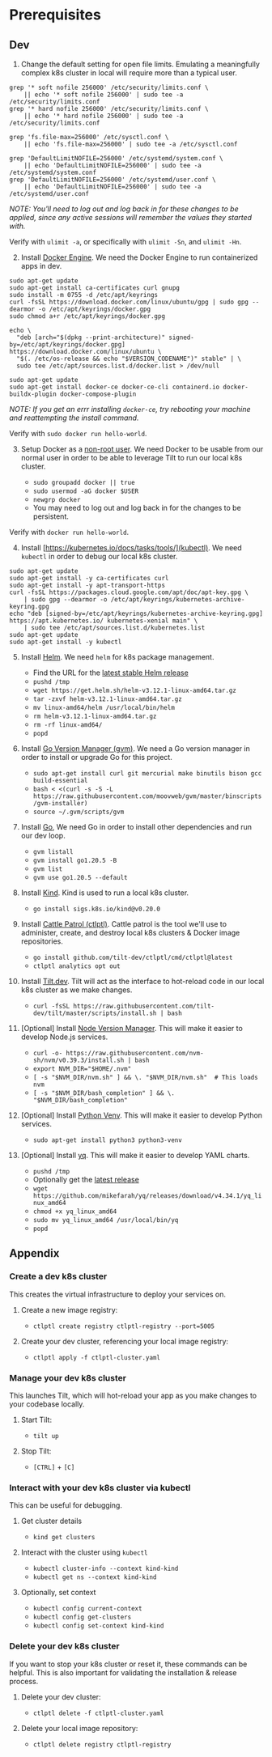 
# Prerequisites

## Dev

1. Change the default setting for open file limits. Emulating a meaningfully complex k8s cluster in local will require more than a typical user.
```
grep '* soft nofile 256000' /etc/security/limits.conf \
    || echo '* soft nofile 256000' | sudo tee -a /etc/security/limits.conf
grep '* hard nofile 256000' /etc/security/limits.conf \
    || echo '* hard nofile 256000' | sudo tee -a /etc/security/limits.conf

grep 'fs.file-max=256000' /etc/sysctl.conf \
    || echo 'fs.file-max=256000' | sudo tee -a /etc/sysctl.conf

grep 'DefaultLimitNOFILE=256000' /etc/systemd/system.conf \
    || echo 'DefaultLimitNOFILE=256000' | sudo tee -a /etc/systemd/system.conf
grep 'DefaultLimitNOFILE=256000' /etc/systemd/user.conf \
    || echo 'DefaultLimitNOFILE=256000' | sudo tee -a /etc/systemd/user.conf
```

*NOTE: You'll need to log out and log back in for these changes to be applied, since any active sessions will remember the values they started with.*

Verify with `ulimit -a`, or specifically with `ulimit -Sn`, and `ulimit -Hn`.

2. Install [Docker Engine](https://docs.docker.com/engine/install/ubuntu/#install-using-the-repository). We need the Docker Engine to run containerized apps in dev.

```
sudo apt-get update
sudo apt-get install ca-certificates curl gnupg
sudo install -m 0755 -d /etc/apt/keyrings
curl -fsSL https://download.docker.com/linux/ubuntu/gpg | sudo gpg --dearmor -o /etc/apt/keyrings/docker.gpg
sudo chmod a+r /etc/apt/keyrings/docker.gpg

echo \
  "deb [arch="$(dpkg --print-architecture)" signed-by=/etc/apt/keyrings/docker.gpg] https://download.docker.com/linux/ubuntu \
  "$(. /etc/os-release && echo "$VERSION_CODENAME")" stable" | \
  sudo tee /etc/apt/sources.list.d/docker.list > /dev/null

sudo apt-get update
sudo apt-get install docker-ce docker-ce-cli containerd.io docker-buildx-plugin docker-compose-plugin
```

*NOTE: If you get an errr installing `docker-ce`, try rebooting your machine and reattempting the install command.*

Verify with `sudo docker run hello-world`.

3. Setup Docker as a [non-root user](https://docs.docker.com/engine/install/linux-postinstall/). We need Docker to be usable from our normal user in order to be able to leverage Tilt to run our local k8s cluster.

    - `sudo groupadd docker || true`
    - `sudo usermod -aG docker $USER`
    - `newgrp docker`
    - You may need to log out and log back in for the changes to be persistent.

Verify with `docker run hello-world`.

4. Install [https://kubernetes.io/docs/tasks/tools/](kubectl). We need `kubectl` in order to debug our local k8s cluster.

```
sudo apt-get update
sudo apt-get install -y ca-certificates curl
sudo apt-get install -y apt-transport-https
curl -fsSL https://packages.cloud.google.com/apt/doc/apt-key.gpg \
    | sudo gpg --dearmor -o /etc/apt/keyrings/kubernetes-archive-keyring.gpg
echo "deb [signed-by=/etc/apt/keyrings/kubernetes-archive-keyring.gpg] https://apt.kubernetes.io/ kubernetes-xenial main" \
    | sudo tee /etc/apt/sources.list.d/kubernetes.list
sudo apt-get update
sudo apt-get install -y kubectl
```

5. Install [Helm](https://helm.sh/docs/intro/install/). We need `helm` for k8s package management.
    - Find the URL for the [latest stable Helm release](https://github.com/helm/helm/releases)
    - `pushd /tmp`
    - `wget https://get.helm.sh/helm-v3.12.1-linux-amd64.tar.gz`
    - `tar -zxvf helm-v3.12.1-linux-amd64.tar.gz`
    - `mv linux-amd64/helm /usr/local/bin/helm`
    - `rm helm-v3.12.1-linux-amd64.tar.gz`
    - `rm -rf linux-amd64/`
    - `popd`

6. Install [Go Version Manager (gvm)](https://github.com/moovweb/gvm). We need a Go version manager in order to install or upgrade Go for this project.

    - `sudo apt-get install curl git mercurial make binutils bison gcc build-essential`
    - `bash < <(curl -s -S -L https://raw.githubusercontent.com/moovweb/gvm/master/binscripts/gvm-installer)`
    - `source ~/.gvm/scripts/gvm`

7. Install [Go](https://go.dev/), We need Go in order to install other dependencies and run our dev loop.
    - `gvm listall`
    - `gvm install go1.20.5 -B`
    - `gvm list`
    - `gvm use go1.20.5 --default`

8. Install [Kind](https://kind.sigs.k8s.io/docs/user/quick-start/). Kind is used to run a local k8s cluster.
    - `go install sigs.k8s.io/kind@v0.20.0`

9. Install [Cattle Patrol (ctlptl)](https://github.com/tilt-dev/ctlptl). Cattle patrol is the tool we'll use to administer, create, and destroy local k8s clusters & Docker image repositories.
    - `go install github.com/tilt-dev/ctlptl/cmd/ctlptl@latest`
    - `ctlptl analytics opt out`

10. Install [Tilt.dev](https://docs.tilt.dev/). Tilt will act as the interface to hot-reload code in our local k8s cluster as we make changes.
    - `curl -fsSL https://raw.githubusercontent.com/tilt-dev/tilt/master/scripts/install.sh | bash`

11. [Optional] Install [Node Version Manager](https://github.com/nvm-sh/nvm). This will make it easier to develop Node.js services.
    - `curl -o- https://raw.githubusercontent.com/nvm-sh/nvm/v0.39.3/install.sh | bash`
    - `export NVM_DIR="$HOME/.nvm"`
    - `[ -s "$NVM_DIR/nvm.sh" ] && \. "$NVM_DIR/nvm.sh"  # This loads nvm`
    - `[ -s "$NVM_DIR/bash_completion" ] && \. "$NVM_DIR/bash_completion"`

12. [Optional] Install [Python Venv](https://docs.python.org/3/library/venv.html). This will make it easier to develop Python services.
    - `sudo apt-get install python3 python3-venv`

13. [Optional] Install [yq](https://github.com/mikefarah/yq/#install). This will make it easier to develop YAML charts.
    - `pushd /tmp`
    - Optionally get the [latest release](https://github.com/mikefarah/yq/releases/)
    - `wget https://github.com/mikefarah/yq/releases/download/v4.34.1/yq_linux_amd64`
    - `chmod +x yq_linux_amd64`
    - `sudo mv yq_linux_amd64 /usr/local/bin/yq`
    - `popd`

## Appendix

### Create a dev k8s cluster

This creates the virtual infrastructure to deploy your services on.

1. Create a new image registry:
    - `ctlptl create registry ctlptl-registry --port=5005`

2. Create your dev cluster, referencing your local image registry:
    - `ctlptl apply -f ctlptl-cluster.yaml`

### Manage your dev k8s cluster

This launches Tilt, which will hot-reload your app as you make changes to your codebase locally.

1. Start Tilt:
    - `tilt up`

2. Stop Tilt:
    - `[CTRL]` + `[C]`

### Interact with your dev k8s cluster via kubectl

This can be useful for debugging.

1. Get cluster details
    - `kind get clusters`

2. Interact with the cluster using `kubectl`
    - `kubectl cluster-info --context kind-kind`
    - `kubectl get ns --context kind-kind`

3. Optionally, set context
    - `kubectl config current-context`
    - `kubectl config get-clusters`
    - `kubectl config set-context kind-kind`

### Delete your dev k8s cluster

If you want to stop your k8s cluster or reset it, these commands can be helpful. This is also important for validating the installation & release process.

1. Delete your dev cluster:
    - `ctlptl delete -f ctlptl-cluster.yaml`

2. Delete your local image repository:
    - `ctlptl delete registry ctlptl-registry`

